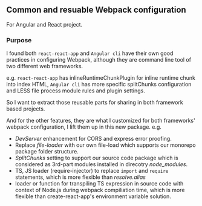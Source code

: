 ## Common and resuable Webpack configuration

For Angular and React project.

### Purpose
I found both `react-react-app` and `Angular cli` have their own good practices in configuring Webpack, although they are command line tool of two different web frameworks.

e.g. `react-react-app` has inlineRuntimeChunkPlugin for inline runtime chunk into index HTML, `Angular cli` has more specific splitChunks configuration and LESS file process module rules and plugin settings.

So I want to extract those reusable parts for sharing in both framework based projects.

And for the other features, they are what I customized for both frameworks' webpack configuration, I lift them up in this new package.
e.g.
- _DevServer_ enhancement for CORS and express error proofing.
- Replace _file-loader_ with our own file-load which supports our monorepo package folder structure.
- _SplitChunks_ setting to support our source code package which is considered as 3rd-part modules installed in direcotry _node_modules_.
- TS, JS loader (require-injector) to replace `import` and `require` statements, which is more flexible than _resolve.alias_
- loader or function for transpiling TS expression in source code with context of Node.js during webpack compiliation time, which is more flexible than create-react-app's environment variable solution.
